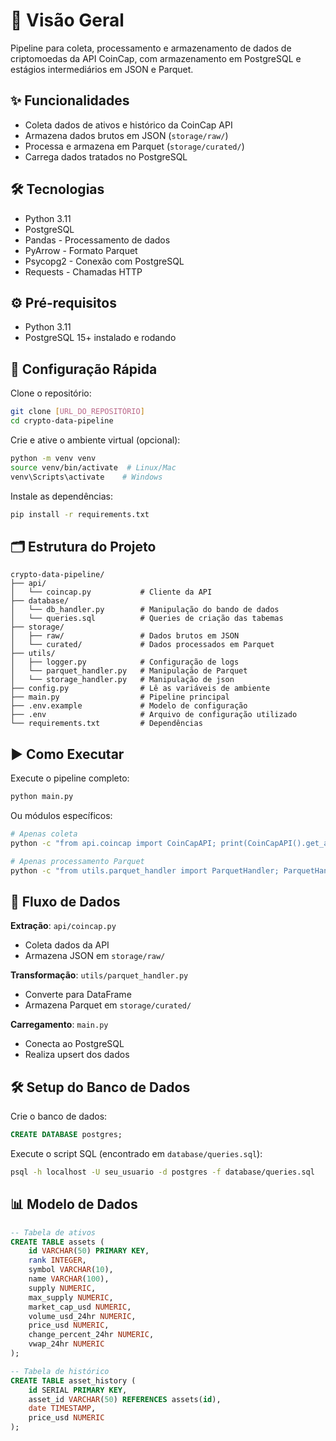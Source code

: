 # 📌 Visão Geral

Pipeline para coleta, processamento e armazenamento de dados de criptomoedas da API CoinCap, com armazenamento em PostgreSQL e estágios intermediários em JSON e Parquet.

## ✨ Funcionalidades

- Coleta dados de ativos e histórico da CoinCap API  
- Armazena dados brutos em JSON (`storage/raw/`)  
- Processa e armazena em Parquet (`storage/curated/`)  
- Carrega dados tratados no PostgreSQL 

## 🛠️ Tecnologias

- Python 3.11  
- PostgreSQL  
- Pandas - Processamento de dados  
- PyArrow - Formato Parquet  
- Psycopg2 - Conexão com PostgreSQL  
- Requests - Chamadas HTTP  

## ⚙️ Pré-requisitos

- Python 3.11  
- PostgreSQL 15+ instalado e rodando


## 🚀 Configuração Rápida

Clone o repositório:

```bash
git clone [URL_DO_REPOSITÓRIO]
cd crypto-data-pipeline
```

Crie e ative o ambiente virtual (opcional):

```bash
python -m venv venv
source venv/bin/activate  # Linux/Mac
venv\Scripts\activate    # Windows
```

Instale as dependências:

```bash
pip install -r requirements.txt
```

## 🗂 Estrutura do Projeto

```
crypto-data-pipeline/
├── api/
│   └── coincap.py           # Cliente da API
├── database/
│   └── db_handler.py        # Manipulação do bando de dados
│   └── queries.sql          # Queries de criação das tabemas
├── storage/
│   ├── raw/                 # Dados brutos em JSON
│   └── curated/             # Dados processados em Parquet
├── utils/
│   ├── logger.py            # Configuração de logs
│   └── parquet_handler.py   # Manipulação de Parquet
│   └── storage_handler.py   # Manipulação de json
├── config.py                # Lê as variáveis de ambiente
├── main.py                  # Pipeline principal
├── .env.example             # Modelo de configuração
├── .env             		 # Arquivo de configuração utilizado
└── requirements.txt         # Dependências
```

## ▶️ Como Executar

Execute o pipeline completo:

```bash
python main.py
```

Ou módulos específicos:

```bash
# Apenas coleta
python -c "from api.coincap import CoinCapAPI; print(CoinCapAPI().get_assets())"

# Apenas processamento Parquet
python -c "from utils.parquet_handler import ParquetHandler; ParquetHandler().save_to_parquet(...)"
```

## 🔄 Fluxo de Dados

**Extração**: `api/coincap.py`  
- Coleta dados da API  
- Armazena JSON em `storage/raw/`  

**Transformação**: `utils/parquet_handler.py`  
- Converte para DataFrame  
- Armazena Parquet em `storage/curated/`  

**Carregamento**: `main.py`  
- Conecta ao PostgreSQL  
- Realiza upsert dos dados  

## 🛠️ Setup do Banco de Dados

Crie o banco de dados:

```sql
CREATE DATABASE postgres;
```

Execute o script SQL (encontrado em `database/queries.sql`):

```bash
psql -h localhost -U seu_usuario -d postgres -f database/queries.sql
```

## 📊 Modelo de Dados

```sql
-- Tabela de ativos
CREATE TABLE assets (
    id VARCHAR(50) PRIMARY KEY,
    rank INTEGER,
    symbol VARCHAR(10),
    name VARCHAR(100),
    supply NUMERIC,
    max_supply NUMERIC,
    market_cap_usd NUMERIC,
    volume_usd_24hr NUMERIC,
    price_usd NUMERIC,
    change_percent_24hr NUMERIC,
    vwap_24hr NUMERIC
);

-- Tabela de histórico
CREATE TABLE asset_history (
    id SERIAL PRIMARY KEY,
    asset_id VARCHAR(50) REFERENCES assets(id),
    date TIMESTAMP,
    price_usd NUMERIC
);
```